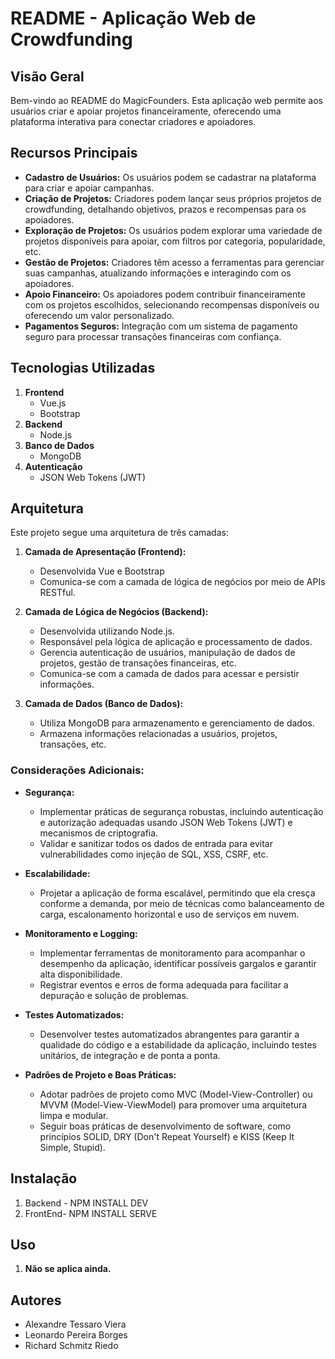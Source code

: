 # README - Aplicação Web de Crowdfunding

## Visão Geral
Bem-vindo ao README do MagicFounders. Esta aplicação web permite aos usuários criar e apoiar projetos financeiramente, oferecendo uma plataforma interativa para conectar criadores e apoiadores.

## Recursos Principais
- **Cadastro de Usuários:** Os usuários podem se cadastrar na plataforma para criar e apoiar campanhas.
- **Criação de Projetos:** Criadores podem lançar seus próprios projetos de crowdfunding, detalhando objetivos, prazos e recompensas para os apoiadores.
- **Exploração de Projetos:** Os usuários podem explorar uma variedade de projetos disponíveis para apoiar, com filtros por categoria, popularidade, etc.
- **Gestão de Projetos:** Criadores têm acesso a ferramentas para gerenciar suas campanhas, atualizando informações e interagindo com os apoiadores.
- **Apoio Financeiro:** Os apoiadores podem contribuir financeiramente com os projetos escolhidos, selecionando recompensas disponíveis ou oferecendo um valor personalizado.
- **Pagamentos Seguros:** Integração com um sistema de pagamento seguro para processar transações financeiras com confiança.

## Tecnologias Utilizadas
1. **Frontend**
   - Vue.js
   - Bootstrap
2. **Backend**
   - Node.js
3. **Banco de Dados**
   - MongoDB
4. **Autenticação**
   - JSON Web Tokens (JWT)

## Arquitetura
Este projeto segue uma arquitetura de três camadas:

1. **Camada de Apresentação (Frontend):**
   - Desenvolvida Vue e Bootstrap
   - Comunica-se com a camada de lógica de negócios por meio de APIs RESTful.

2. **Camada de Lógica de Negócios (Backend):**
   - Desenvolvida utilizando Node.js.
   - Responsável pela lógica de aplicação e processamento de dados.
   - Gerencia autenticação de usuários, manipulação de dados de projetos, gestão de transações financeiras, etc.
   - Comunica-se com a camada de dados para acessar e persistir informações.

3. **Camada de Dados (Banco de Dados):**
   - Utiliza MongoDB para armazenamento e gerenciamento de dados.
   - Armazena informações relacionadas a usuários, projetos, transações, etc.

### Considerações Adicionais:

- **Segurança:**
  - Implementar práticas de segurança robustas, incluindo autenticação e autorização adequadas usando JSON Web Tokens (JWT) e mecanismos de criptografia.
  - Validar e sanitizar todos os dados de entrada para evitar vulnerabilidades como injeção de SQL, XSS, CSRF, etc.

- **Escalabilidade:**
  - Projetar a aplicação de forma escalável, permitindo que ela cresça conforme a demanda, por meio de técnicas como balanceamento de carga, escalonamento horizontal e uso de serviços em nuvem.

- **Monitoramento e Logging:**
  - Implementar ferramentas de monitoramento para acompanhar o desempenho da aplicação, identificar possíveis gargalos e garantir alta disponibilidade.
  - Registrar eventos e erros de forma adequada para facilitar a depuração e solução de problemas.

- **Testes Automatizados:**
  - Desenvolver testes automatizados abrangentes para garantir a qualidade do código e a estabilidade da aplicação, incluindo testes unitários, de integração e de ponta a ponta.

- **Padrões de Projeto e Boas Práticas:**
  - Adotar padrões de projeto como MVC (Model-View-Controller) ou MVVM (Model-View-ViewModel) para promover uma arquitetura limpa e modular.
  - Seguir boas práticas de desenvolvimento de software, como princípios SOLID, DRY (Don't Repeat Yourself) e KISS (Keep It Simple, Stupid).

## Instalação
1. Backend - NPM INSTALL DEV
2. FrontEnd- NPM INSTALL SERVE 

## Uso
1. **Não se aplica ainda.** 

## Autores
 - Alexandre Tessaro Viera
 - Leonardo Pereira Borges
 - Richard Schmitz Riedo

